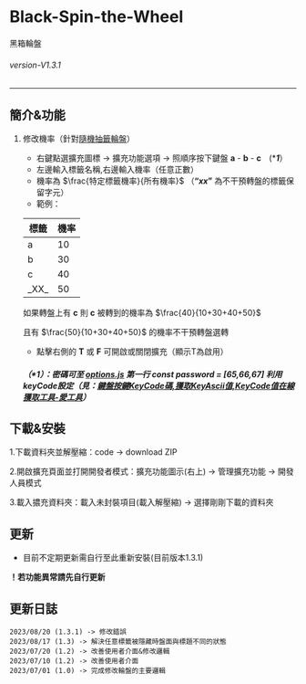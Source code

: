 # Black-Spin-the-Wheel
黑箱輪盤
###### *version-V1.3.1* 
---

## 簡介&功能

1. 修改機率（針對[隨機抽籤輪盤](https://tw.piliapp.com/random/wheel/)）
    - 右鍵點選擴充圖標 -> 擴充功能選項 -> 照順序按下鍵盤 **a** - **b** - **c**　(****1***）
    - 左邊輸入標籤名稱,右邊輸入機率（任意正數）
    - 機率為 $\frac{特定標籤機率}{所有機率}$  （**“_xx_”** 為不干預轉盤的標籤保留字元）
    - 範例：
    
    |  標籤   | 機率  |
    |  ----  | ----  |
    | a  | 10 |
    | b  | 30 |
    | c  | 40 | 
    |\_XX\_|50|

      如果轉盤上有 **c** 則 **c** 被轉到的機率為 $\frac{40}{10+30+40+50}$
   
      且有 $\frac{50}{10+30+40+50}$ 的機率不干預轉盤選轉
    - 點擊右側的 **T** 或 **F** 可開啟或關閉擴充（顯示T為啟用）
    ##### （****1***）：密碼可至 **[options.js](https://github.com/jx06T/Black-Spin-the-Wheel/blob/main/options.js)** 第一行 *const password = [65,66,67]* 利用**keyCode**設定（見：[鍵盤按鍵KeyCode碼,獲取KeyAscii值,KeyCode值在線獲取工具-愛工具](https://tool.chkaja.com/keyboardcode/#:~:text=%E5%9C%A8%E6%AD%A4%E8%BC%B8%E5%85%A5%E6%8C%89%E9%8D%B5-,%E6%AD%A4%E8%99%95%E9%A1%AF%E7%A4%BAKeyCode%E5%80%BC,-%E5%AD%97%E6%AF%8D%E5%92%8C%E6%95%B8%E5%AD%97%E9%8D%B5)）

## 下載&安裝

1.下載資料夾並解壓縮：code -> download ZIP

2.開啟擴充頁面並打開開發者模式：擴充功能圖示(右上) -> 管理擴充功能 -> 開發人員模式

3.載入擃充資料夾：載入未封裝項目(載入解壓縮) -> 選擇剛剛下載的資料夾

## 更新

- 目前不定期更新需自行至此重新安裝(目前版本1.3.1)

**！若功能異常請先自行更新**

## 更新日誌
    2023/08/20 (1.3.1) -> 修改錯誤
    2023/08/17 (1.3) -> 解決任意標籤被隱藏時盤面與標題不同的狀態
    2023/07/20 (1.2) -> 改善使用者介面&修改邏輯
    2023/07/10 (1.2) -> 改善使用者介面
    2023/07/01 (1.0) -> 完成修改輪盤的主要邏輯
    

